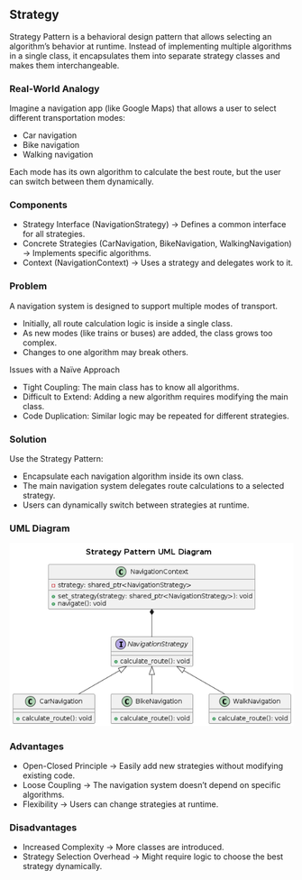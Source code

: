## Strategy

Strategy Pattern is a behavioral design pattern that allows selecting an algorithm’s behavior at runtime. Instead of implementing multiple algorithms in a single class, it encapsulates them into separate strategy classes and makes them interchangeable.

### Real-World Analogy
Imagine a navigation app (like Google Maps) that allows a user to select different transportation modes:

- Car navigation
- Bike navigation
- Walking navigation

Each mode has its own algorithm to calculate the best route, but the user can switch between them dynamically.

### Components
- Strategy Interface (NavigationStrategy) → Defines a common interface for all strategies.
- Concrete Strategies (CarNavigation, BikeNavigation, WalkingNavigation) → Implements specific algorithms.
- Context (NavigationContext) → Uses a strategy and delegates work to it.

### Problem
A navigation system is designed to support multiple modes of transport.

- Initially, all route calculation logic is inside a single class.
- As new modes (like trains or buses) are added, the class grows too complex.
- Changes to one algorithm may break others.

Issues with a Naïve Approach
- Tight Coupling: The main class has to know all algorithms.
- Difficult to Extend: Adding a new algorithm requires modifying the main class.
- Code Duplication: Similar logic may be repeated for different strategies.

### Solution
Use the Strategy Pattern:

- Encapsulate each navigation algorithm inside its own class.
- The main navigation system delegates route calculations to a selected strategy.
- Users can dynamically switch between strategies at runtime.

### UML Diagram
<p align="center">
  <img src="../../out/Behavioral_Design_Pattern/Strategy/strategy/strategy.png">
</p>

### Advantages
- Open-Closed Principle → Easily add new strategies without modifying existing code.
- Loose Coupling → The navigation system doesn’t depend on specific algorithms.
- Flexibility → Users can change strategies at runtime.

### Disadvantages
- Increased Complexity → More classes are introduced.
- Strategy Selection Overhead → Might require logic to choose the best strategy dynamically.
